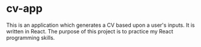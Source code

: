 # cv-app
This is an application which generates a CV based upon a user's inputs. It is written in React. The purpose of this project is to practice my React programming skills.
